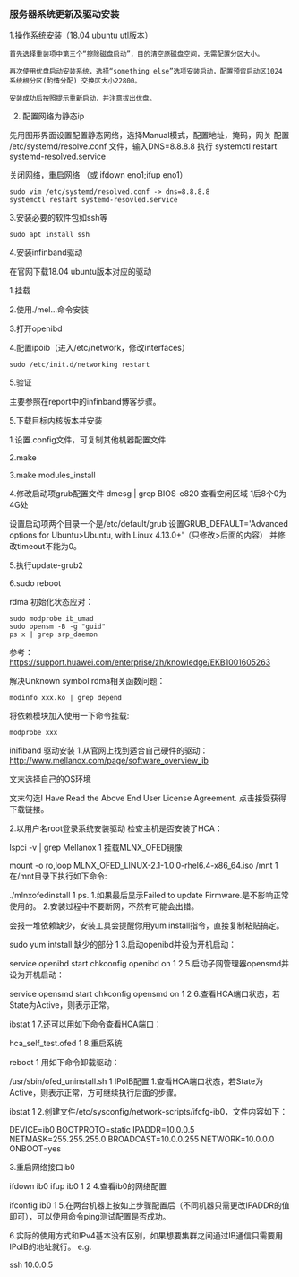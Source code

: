 ### 服务器系统更新及驱动安装

1.操作系统安装（18.04 ubuntu utl版本）
    
    首先选择重装项中第三个“擦除磁盘启动”，目的清空原磁盘空间，无需配置分区大小。
    
    再次使用优盘启动安装系统，选择“something else”选项安装启动，配置预留启动区1024 系统根分区(酌情分配) 交换区大小22800。
    
    安装成功后按照提示重新启动，并注意拔出优盘。
    
2. 配置网络为静态ip
 
先用图形界面设置配置静态网络，选择Manual模式，配置地址，掩码，网关
配置 /etc/systemd/resolve.conf 文件，输入DNS=8.8.8.8 
执行 systemctl restart systemd-resolved.service

关闭网络，重启网络 （或 ifdown eno1;ifup eno1）

```
sudo vim /etc/systemd/resolved.conf -> dns=8.8.8.8
systemctl restart systemd-resovled.service
```

3.安装必要的软件包如ssh等
 
```
sudo apt install ssh
```

4.安装infinband驱动

在官网下载18.04 ubuntu版本对应的驱动

  1.挂载
  
  2.使用./mel...命令安装
  
  3.打开openibd
  
  4.配置ipoib（进入/etc/network，修改interfaces）
  ```
  sudo /etc/init.d/networking restart
  ```
  
  5.验证

主要参照在report中的infinband博客步骤。

5.下载目标内核版本并安装

  1.设置.config文件，可复制其他机器配置文件
  
  2.make
  
  3.make modules_install
  
  4.修改启动项grub配置文件
  dmesg | grep BIOS-e820 查看空闲区域
  1后8个0为4G处
  
  设置启动项两个目录一个是/etc/default/grub  设置GRUB_DEFAULT='Advanced options for Ubuntu>Ubuntu, with Linux 4.13.0+'（只修改>后面的内容）
  并修改timeout不能为0。

  5.执行update-grub2
  
  6.sudo reboot

rdma 初始化状态应对：
```
sudo modprobe ib_umad
sudo opensm -B -g "guid"
ps x | grep srp_daemon
```
参考：https://support.huawei.com/enterprise/zh/knowledge/EKB1001605263

解决Unknown symbol rdma相关函数问题：
```
modinfo xxx.ko | grep depend
```
将依赖模块加入使用一下命令挂载:
```
modprobe xxx
```



inifiband
驱动安装
1.从官网上找到适合自己硬件的驱动：
http://www.mellanox.com/page/software_overview_ib

文末选择自己的OS环境

文末勾选I Have Read the Above End User License Agreement.
点击接受获得下载链接。

2.以用户名root登录系统安装驱动
检查主机是否安装了HCA：

lspci -v | grep Mellanox
1
挂载MLNX_OFED镜像

mount -o ro,loop MLNX_OFED_LINUX-2.1-1.0.0-rhel6.4-x86_64.iso /mnt
1
在/mnt目录下执行如下命令:

./mlnxofedinstall
1
ps.
1.如果最后显示Failed to update Firmware.是不影响正常使用的。
2.安装过程中不要断网，不然有可能会出错。

会报一堆依赖缺少，安装工具会提醒你用yum install指令，直接复制粘贴搞定。

sudo yum intstall 缺少的部分
1
3.启动openibd并设为开机启动：

service openibd start
chkconfig openibd on
1
2
5.启动子网管理器opensmd并设为开机启动：

service opensmd start
chkconfig opensmd on
1
2
6.查看HCA端口状态，若State为Active，则表示正常。

ibstat
1
7.还可以用如下命令查看HCA端口：

hca_self_test.ofed
1
8.重启系统

reboot
1
用如下命令卸载驱动：

/usr/sbin/ofed_uninstall.sh
1
IPoIB配置
1.查看HCA端口状态，若State为Active，则表示正常，方可继续执行后面的步骤。

ibstat
1
2.创建文件/etc/sysconfig/network-scripts/ifcfg-ib0，文件内容如下：

DEVICE=ib0
BOOTPROTO=static
IPADDR=10.0.0.5
NETMASK=255.255.255.0
BROADCAST=10.0.0.255
NETWORK=10.0.0.0
ONBOOT=yes

3.重启网络接口ib0

ifdown ib0
ifup ib0
1
2
4.查看ib0的网络配置

ifconfig ib0
1
5.在两台机器上按如上步骤配置后（不同机器只需更改IPADDR的值即可），可以使用命令ping测试配置是否成功。

6.实际的使用方式和IPv4基本没有区别，如果想要集群之间通过IB通信只需要用IPoIB的地址就行。
e.g.

ssh 10.0.0.5
